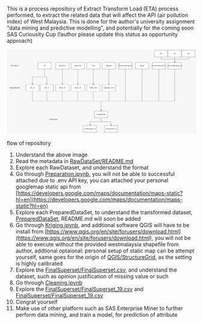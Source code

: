 This is a process repository of Extract Transform Load (ETA) process performed, to extract the related data that will affect the API (air pollution index) of West Malaysia.
This is done for the author's university assignment "data mining and predictive modelling", and potentially for the coming soon SAS Curiousity Cup (!author please update this status as opportunity approach)

![Dataset Flow Diagram](asset/DatasetFlowDiagram.jpeg)

flow of repository
1) Understand the above image
2) Read the metadata in [RawDataSet/README.md](RawDataSet/README.md)
3) Explore each RawDataset, and understand the format
4) Go through [Preparation.ipynb](Preparation.ipynb), you will not be able to successful attached due to .env API key, you can attached your personal googlemap static api from [https://developers.google.com/maps/documentation/maps-static?hl=en](https://developers.google.com/maps/documentation/maps-static?hl=en)
5) Explore each PreparedDataSet, to understand the transformed dataset, [PreparedDataSet](PreparedDataSet), README.md will soon be added
6) Go through [Kriging.ipynb](Kriging.ipynb), and addtional software QGIS will have to be install from [https://www.qgis.org/en/site/forusers/download.html](https://www.qgis.org/en/site/forusers/download.html), you will not be able to execute without the provided westmalaysia shapefile from author, addtional optaional: personal setup of static map can be attempt yourself, same goes for the origin of [QGIS/StructureGrid](QGIS/StructureGrid), as the setting is highly calibrated
7) Explore the [FinalSuperset/FinalSuperset.csv](FinalSuperset/FinalSuperset.csv), and understand the dataset, such as opinion justification of missing value or such
8) Go through [Cleaning.ipynb](Cleaning.ipynb)
9) Explore the [FinalSuperset/FinalSuperset_19.csv](FinalSuperset/FinalSuperset_18.csv) and [FinalSuperset/FinalSuperset_19.csv](FinalSuperset/FinalSuperset_19.csv)
10) Congrat yourself
11) Make use of other platform such as SAS Enterprise Miner to further perform data mining, and train a model, for prediction of attribute
